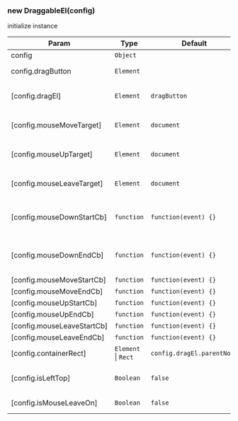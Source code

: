 ### new DraggableEl(config)

initialize instance

| Param                      | Type                                      | Default                               | Description                                                   |
| -------------------------- | ----------------------------------------- | ------------------------------------- | ------------------------------------------------------------- |
| config                     | <code>Object</code>                       |                                       |                                                               |
| config.dragButton          | <code>Element</code>                      |                                       | element used to drag                                          |
| [config.dragEl]            | <code>Element</code>                      | <code>dragButton</code>               | element which we change the left/top or translate             |
| [config.mouseMoveTarget]   | <code>Element</code>                      | <code>document</code>                 | element which we will bind mousemove on                       |
| [config.mouseUpTarget]     | <code>Element</code>                      | <code>document</code>                 | element which we will bind mouseup on                         |
| [config.mouseLeaveTarget]  | <code>Element</code>                      | <code>document</code>                 | element which we will bind mouseleave on                      |
| [config.mouseDownStartCb]  | <code>function</code>                     | <code>function(event) {}</code>       | callback, earliest executed when mousedown event is triggered |
| [config.mouseDownEndCb]    | <code>function</code>                     | <code>function(event) {}</code>       | callback, latest executed when mousedown event is triggered   |
| [config.mouseMoveStartCb]  | <code>function</code>                     | <code>function(event) {}</code>       | as above                                                      |
| [config.mouseMoveEndCb]    | <code>function</code>                     | <code>function(event) {}</code>       | as above                                                      |
| [config.mouseUpStartCb]    | <code>function</code>                     | <code>function(event) {}</code>       | as above                                                      |
| [config.mouseUpEndCb]      | <code>function</code>                     | <code>function(event) {}</code>       | as above                                                      |
| [config.mouseLeaveStartCb] | <code>function</code>                     | <code>function(event) {}</code>       | as above                                                      |
| [config.mouseLeaveEndCb]   | <code>function</code>                     | <code>function(event) {}</code>       | as above                                                      |
| [config.containerRect]     | <code>Element</code> \| <code>Rect</code> | <code>config.dragEl.parentNode</code> | dragEl will always stay in this area                          |
| [config.isLeftTop]         | <code>Boolean</code>                      | <code>false</code>                    | use absolute left/top or transform:translate()                |
| [config.isMouseLeaveOn]    | <code>Boolean</code>                      | <code>false</code>                    | whether to listen mouseleave event                            |
